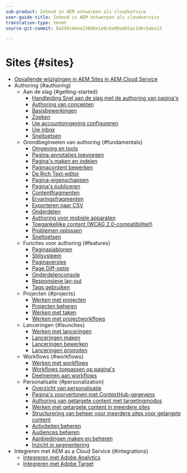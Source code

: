 ```yaml
---
sub-product: Inhoud in AEM ontwerpen als cloudservice
user-guide-title: Inhoud in AEM ontwerpen als cloudservice
translation-type: tm+mt
source-git-commit: 8a298cdeee23806e1e8cba90add1ac1dbcbabe12

---
```



# Sites {#sites}

+ [Opvallende wijzigingen in AEM Sites in AEM Cloud Service](sites-cloud-changes.md)
+ Authoring {#authoring}
   + Aan de slag {#getting-started}
      + [Handleiding Snel aan de slag met de authoring van pagina&#39;s](authoring/getting-started/quick-start.md)
      + [Authoring van concepten](authoring/getting-started/concepts.md)
      + [Basisbewerkingen](authoring/getting-started/basic-handling.md)
      + [Zoeken](authoring/getting-started/search.md)
      + [Uw accountomgeving configureren](authoring/getting-started/account-environment.md)
      + [Uw inbox](authoring/getting-started/inbox.md)
      + [Sneltoetsen](authoring/getting-started/keyboard-shortcuts.md)
   + Grondbeginselen van authoring {#fundamentals}
      + [Omgeving en tools](authoring/fundamentals/environment-tools.md)
      + [Pagina-annotaties toevoegen](authoring/fundamentals/annotations.md)
      + [Pagina&#39;s maken en indelen](authoring/fundamentals/organizing-pages.md)
      + [Paginacontent bewerken](authoring/fundamentals/editing-content.md)
      + [De Rich Text-editor](authoring/fundamentals/rich-text-editor.md)
      + [Pagina-eigenschappen](authoring/fundamentals/page-properties.md)
      + [Pagina&#39;s publiceren](authoring/fundamentals/publishing-pages.md)
      + [Contentfragmenten](authoring/fundamentals/content-fragments.md)
      + [Ervaringsfragmenten](authoring/fundamentals/experience-fragments.md)
      + [Exporteren naar CSV](authoring/fundamentals/csv-export.md)
      + [Onderdelen](authoring/fundamentals/components.md)
      + [Authoring voor mobiele apparaten](authoring/fundamentals/mobile.md)
      + [Toegankelijke content (WCAG 2.0-compatibiliteit)](authoring/fundamentals/accessible-content.md)
      + [Problemen oplossen](authoring/fundamentals/troubleshooting.md)
      + [Sneltoetsen](authoring/fundamentals/keyboard-shortcuts.md)
   + Functies voor authoring {#features}
      + [Paginasjablonen](authoring/features/templates.md)
      + [Stijlsysteem](authoring/features/style-system.md)
      + [Paginaversies](authoring/features/page-versions.md)
      + [Page Diff-optie](authoring/features/page-diff.md)
      + [Onderdelenconsole](authoring/features/components-console.md)
      + [Responsieve lay-out](authoring/features/responsive-layout.md)
      + [Tags gebruiken](authoring/features/tags.md)
   + Projecten {#projects}
      + [Werken met projecten](authoring/projects/overview.md)
      + [Projecten beheren](authoring/projects/managing.md)
      + [Werken met taken](authoring/projects/tasks.md)
      + [Werken met projectworkflows](authoring/projects/workflows.md)
   + Lanceringen {#launches}
      + [Werken met lanceringen](authoring/launches/overview.md)
      + [Lanceringen maken](authoring/launches/creating.md)
      + [Lanceringen bewerken](authoring/launches/editing.md)
      + [Lanceringen promoten](authoring/launches/promoting.md)
   + Workflows {#workflows}
      + [Werken met workflows](authoring/workflows/overview.md)
      + [Workflows toepassen op pagina&#39;s](authoring/workflows/applying.md)
      + [Deelnemen aan workflows](authoring/workflows/participating.md)
   + Personalisatie {#personalization}
      + [Overzicht van personalisatie](authoring/personalization/overview.md)
      + [Pagina&#39;s voorvertonen met ContextHub-gegevens](authoring/personalization/contexthub.md)
      + [Authoring van getargete content met targetingmodus](authoring/personalization/targeted-content.md)
      + [Werken met getargete content in meerdere sites](authoring/personalization/multisite-targeted-content.md)
      + [Structurering van beheer voor meerdere sites voor getargete content](authoring/personalization/multisite-structure.md)
      + [Activiteiten beheren](authoring/personalization/activities.md)
      + [Audiences beheren](authoring/personalization/audiences.md)
      + [Aanbiedingen maken en beheren](authoring/personalization/offers.md)
      + [Inzicht in segmentering](authoring/personalization/segmentation.md)
+ Integreren met AEM as a Cloud Service {#integrations}
   + [Integreren met Adobe Analytics](integrating/adobe-analytics.md)
   + [Integreren met Adobe Target](integrating/adobe-target.md)
